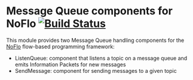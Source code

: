 Message Queue components for NoFlo [![Build Status](https://secure.travis-ci.org/bergie/noflo-mq.png?branch=master)](https://travis-ci.org/bergie/noflo-mq)
==================================

This module provides two Message Queue handling components for the [NoFlo](http://noflojs.org/) flow-based programming framework:

* ListenQueue: component that listens a topic on a message queue and emits Information Packets for new messages
* SendMessage: component for sending messages to a given topic
